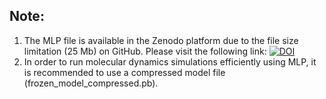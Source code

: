 ## Note:

1. The MLP file is available in the Zenodo platform due to the file size limitation (25 Mb) on GitHub. Please visit the following link:
[![DOI](https://zenodo.org/badge/DOI/10.5281/zenodo.10650655.svg)](https://doi.org/10.5281/zenodo.10650655)
2. In order to run molecular dynamics simulations efficiently using MLP, it is recommended to use a compressed model file (frozen_model_compressed.pb). 
